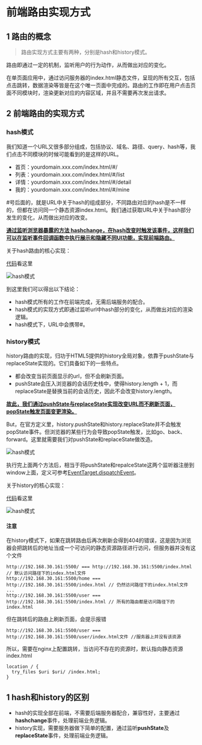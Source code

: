 # 前端路由实现方式



## 1 路由的概念

> 路由实现方式主要有两种，分别是hash和history模式。

路由即通过一定的机制，监听用户的行为动作，从而做出对应的变化。

在单页面应用中，通过访问服务器的index.html静态文件，呈现的所有交互，包括点击跳转，数据渲染等皆是在这个唯一页面中完成的。路由的工作即在用户点击页面不同模块时，渲染更新对应的内容区域，并且不需要再次发出请求。



## 2 前端路由的实现方式

### hash模式

我们知道一个URL又很多部分组成，包括协议、域名、路径、query、hash等，我们点击不同模块的时候可能看到的是这样的URL。

- 首页：yourdomain.xxx.com/index.html/#/
- 列表：yourdomain.xxx.com/index.html/#/list
- 详情：yourdomain.xxx.com/index.html/#/detail
- 我的：yourdomain.xxx.com/index.html/#/mine

#号后面的，就是URL中关于hash的组成部分，不同路由对应的hash是不一样的，但都在访问同一个静态资源index.html。我们通过获取URL中关于hash部分发生的变化，从而做出对应的改变。

**<u>通过监听浏览器暴露的方法 hashchange，在hash改变时触发该事件，这样我们可以在监听事件回调函数中执行展示和隐藏不同UI功能，实现前端路由。</u>**

关于hash路由的核心实现：

[代码](https://github.com/Capactity/Blog/blob/main/frontend/index.md)看这里

<img src="../img/hash模式.png" alt="hash模式"  />



到这里我们可以得出以下结论：

- hash模式所有的工作在前端完成，无需后端服务的配合。
- hash模式的实现方式即通过监听url中hash部分的变化，从而做出对应的渲染逻辑。
- hash模式下，URL中会携带#。



### history模式

history路由的实现，归功于HTML5提供的history全局对象，依靠于pushState与replaceState实现的。它们具备如下的一些特点。

- 都会改变当前页面显示的url，但不会刷新页面。
- pushState会压入浏览器的会话历史栈中，使得history.length + 1，而replaceState是替换当前的会话历史，因此不会改变history.length。

**<u>故此，我们通过pushState与replaceState实现改变URL而不刷新页面，popState触发页面变更渲染。</u>**

But，在官方定义里，history.pushState和history.replaceState并不会触发popState事件。但浏览器的某些行为会导致popState触发，比如go、back、forward。这里就需要我们对pushState和replaceState做改造。

<img src="../img/history模式1.png" alt="hash模式"  />

执行完上面两个方法后，相当于将pushState和repalceState这两个监听器注册到window上面，定义可参考[EventTarget.dispatchEvent](https://developer.mozilla.org/zh-CN/docs/Web/API/EventTarget/dispatchEvent)。

关于history的核心实现：

[代码](https://github.com/Capactity/Blog/blob/main/frontend/history.md)看这里

<img src="../img/history模式2.png" alt="hash模式"  />



#### 注意

在history模式下，如果在跳转路由后再次刷新会得到404的错误，这是因为浏览器会把跳转后的地址当成一个可访问的静态资源路径进行访问，但服务器并没有这个文件

```
http://192.168.30.161:5500/ === http://192.168.30.161:5500/index.html // 默认访问路径下的index.html文件
http://192.168.30.161:5500/home === http://192.168.30.161:5500/index.html // 仍然访问路径下的index.html文件
...
http://192.168.30.161:5500/user === http://192.168.30.161:5500/index.html // 所有的路由都是访问路径下的index.html
```

但在跳转后的路由上刷新页面，会提示报错

```
http://192.168.30.161:5500/user === http://192.168.30.161:5500/user/index.html文件 //服务器上并没有该资源
```

所以，需要在nginx上配置跳转，当访问不存在的资源时，默认指向静态资源index.html

```
location / {
  try_files $uri $uri/ /index.html;
}
```



## 1 hash和history的区别

- hash的实现全部在前端，不需要后端服务器配合，兼容性好，主要通过**hashchange**事件，处理前端业务逻辑。
- history实现，需要服务器做下简单的配置，通过监听**pushState**及**replaceState**事件，处理前端业务逻辑。

